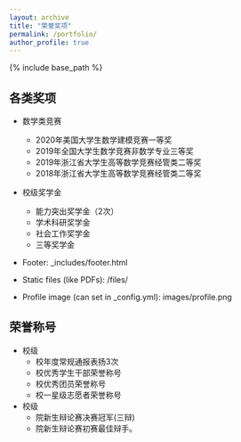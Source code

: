 ```yaml
---
layout: archive
title: "荣誉奖项"
permalink: /portfolio/
author_profile: true
---
```


{% include base_path %}


## 各类奖项

* 数学类竞赛
  * 2020年美国大学生数学建模竞赛一等奖
  * 2019年全国大学生数学竞赛非数学专业三等奖
  * 2019年浙江省大学生高等数学竞赛经管类二等奖
  * 2018年浙江省大学生高等数学竞赛经管类二等奖
   
* 校级奖学金
  * 能力突出奖学金（2次）
  * 学术科研奖学金
  * 社会工作奖学金
  * 三等奖学金
* Footer: _includes/footer.html
* Static files (like PDFs): /files/
* Profile image (can set in _config.yml): images/profile.png

## 荣誉称号
* 校级
  * 校年度常规通报表扬3次
  * 校优秀学生干部荣誉称号
  * 校优秀团员荣誉称号
  * 校一星级志愿者荣誉称号
* 校级
  * 院新生辩论赛决赛冠军(三辩)
  * 院新生辩论赛初赛最佳辩手。

